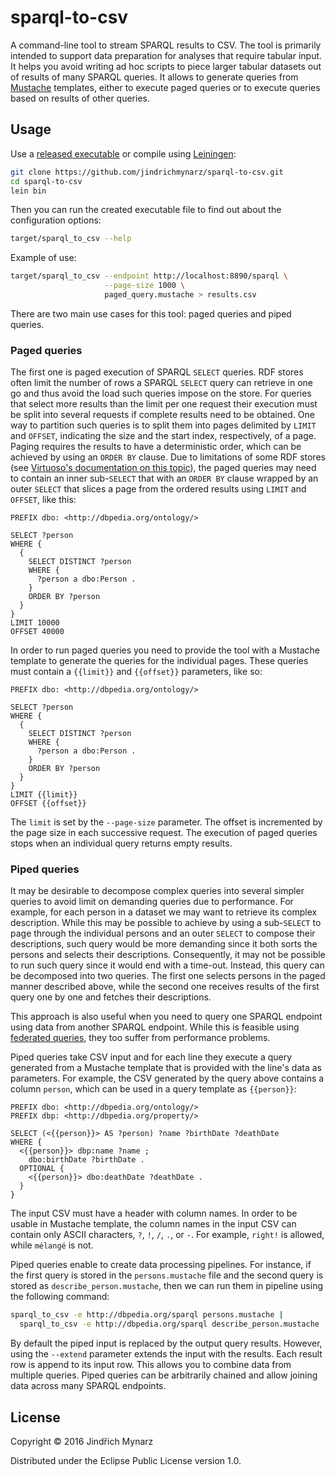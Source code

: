 # sparql-to-csv

A command-line tool to stream SPARQL results to CSV. The tool is primarily intended to support data preparation for analyses that require tabular input. It helps you avoid writing ad hoc scripts to piece larger tabular datasets out of results of many SPARQL queries. It allows to generate queries from [Mustache](https://mustache.github.io) templates, either to execute paged queries or to execute queries based on results of other queries. 

## Usage

Use a [released executable](https://github.com/jindrichmynarz/sparql-to-csv/releases) or compile using [Leiningen](http://leiningen.org):

```sh
git clone https://github.com/jindrichmynarz/sparql-to-csv.git
cd sparql-to-csv
lein bin
```

Then you can run the created executable file to find out about the configuration options:
 
```sh
target/sparql_to_csv --help
```

Example of use:

```sh
target/sparql_to_csv --endpoint http://localhost:8890/sparql \
                     --page-size 1000 \
                     paged_query.mustache > results.csv
```

There are two main use cases for this tool: paged queries and piped queries.

### Paged queries

The first one is paged execution of SPARQL `SELECT` queries. RDF stores often limit the number of rows a SPARQL `SELECT` query can retrieve in one go and thus avoid the load such queries impose on the store. For queries that select more results than the limit per one request their execution must be split into several requests if complete results need to be obtained. One way to partition such queries is to split them into pages delimited by `LIMIT` and `OFFSET`, indicating the size and the start index, respectively, of a page. Paging requires the results to have a deterministic order, which can be achieved by using an `ORDER BY` clause. Due to limitations of some RDF stores (see [Virtuoso's documentation on this topic](https://virtuoso.openlinksw.com/dataspace/doc/dav/wiki/Main/VirtTipsAndTricksHowToHandleBandwidthLimitExceed)), the paged queries may need to contain an inner sub-`SELECT` that with an `ORDER BY` clause wrapped by an outer `SELECT` that slices a page from the ordered results using `LIMIT` and `OFFSET`, like this:

```sparql
PREFIX dbo: <http://dbpedia.org/ontology/>

SELECT ?person 
WHERE {
  {
    SELECT DISTINCT ?person
    WHERE {
      ?person a dbo:Person .
    }
    ORDER BY ?person
  }
}
LIMIT 10000
OFFSET 40000
```

In order to run paged queries you need to provide the tool with a Mustache template to generate the queries for the individual pages. These queries must contain a `{{limit}}` and `{{offset}}` parameters, like so:

```sparql
PREFIX dbo: <http://dbpedia.org/ontology/>

SELECT ?person 
WHERE {
  {
    SELECT DISTINCT ?person
    WHERE {
      ?person a dbo:Person .
    }
    ORDER BY ?person
  }
}
LIMIT {{limit}}
OFFSET {{offset}}
```

The `limit` is set by the `--page-size` parameter. The offset is incremented by the page size in each successive request. The execution of paged queries stops when an individual query returns empty results.

### Piped queries 

It may be desirable to decompose complex queries into several simpler queries to avoid limit on demanding queries due to performance. For example, for each person in a dataset we may want to retrieve its complex description. While this may be possible to achieve by using a sub-`SELECT` to page through the individual persons and an outer `SELECT` to compose their descriptions, such query would be more demanding since it both sorts the persons and selects their descriptions. Consequently, it may not be possible to run such query since it would end with a time-out. Instead, this query can be decomposed into two queries. The first one selects persons in the paged manner described above, while the second one receives results of the first query one by one and fetches their descriptions.

This approach is also useful when you need to query one SPARQL endpoint using data from another SPARQL endpoint. While this is feasible using [federated queries](https://www.w3.org/TR/sparql11-federated-query), they too suffer from performance problems.

Piped queries take CSV input and for each line they execute a query generated from a Mustache template that is provided with the line's data as parameters. For example, the CSV generated by the query above contains a column `person`, which can be used in a query template as `{{person}}`:

```sparql
PREFIX dbo: <http://dbpedia.org/ontology/>
PREFIX dbp: <http://dbpedia.org/property/>

SELECT (<{{person}}> AS ?person) ?name ?birthDate ?deathDate
WHERE {
  <{{person}}> dbp:name ?name ;
    dbo:birthDate ?birthDate .
  OPTIONAL {
    <{{person}}> dbo:deathDate ?deathDate .
  }
}
```

The input CSV must have a header with column names. In order to be usable in Mustache template, the column names in the input CSV can contain only ASCII characters, `?`, `!`, `/`, `.`, or `-`. For example, `right!` is allowed, while `mélangé` is not.

Piped queries enable to create data processing pipelines. For instance, if the first query is stored in the `persons.mustache` file and the second query is stored as `describe_person.mustache`, then we can run them in pipeline using the following command:

```sh
sparql_to_csv -e http://dbpedia.org/sparql persons.mustache |
  sparql_to_csv -e http://dbpedia.org/sparql describe_person.mustache
```

By default the piped input is replaced by the output query results. However, using the `--extend` parameter extends the input with the results. Each result row is append to its input row. This allows you to combine data from multiple queries. Piped queries can be arbitrarily chained and allow joining data across many SPARQL endpoints.

## License

Copyright © 2016 Jindřich Mynarz

Distributed under the Eclipse Public License version 1.0.
